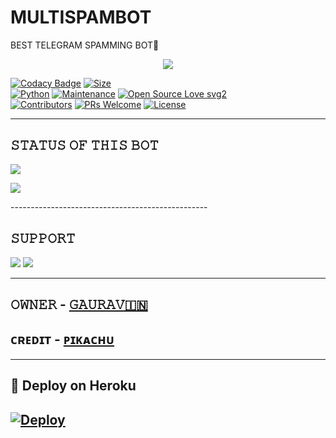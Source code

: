 # MULTISPAMBOT
BEST TELEGRAM SPAMMING BOT🤖

<p align="center">
  <img src="https://te.legra.ph/file/f756f7cd925cb729d268b.jpg">
</p>


[![Codacy Badge](https://api.codacy.com/project/badge/Grade/f7c51539e67b483bb8d7749acca51d3a)](https://app.codacy.com/gh/TeamBlackStorm_MULTISPAMBOT?utm_source=github.com&utm_medium=referral&utm_content=TeamBlackStorm/MULTISPAMBOT&utm_campaign=Badge_Grade_Settings)
[![Size](https://img.shields.io/github/repo-size/TeamBlackStorm/MULTISPAMBOT?style=flat-square&color=green)](https://github.com/TeamBlackStorm/MULTISPAMBOT/)   
[![Python](https://img.shields.io/badge/Python-v3.9-blue)](https://www.python.org/)
[![Maintenance](https://img.shields.io/badge/Maintained%3F-yes-green.svg)](https://github.com/TeamBlackStorm/MULTISPAMBOT/graphs/commit-activity)
[![Open Source Love svg2](https://badges.frapsoft.com/os/v2/open-source.svg?v=103)](https://github.com/TeamBlackStorm/MULTISPAMBOT)   
[![Contributors](https://img.shields.io/github/contributors/TeamBlackStorm/MULTISPAMBOT?style=flat-square&color=green)](https://github.com/TeamBlackStorm/MULTISPAMBOT/graphs/contributors)
[![PRs Welcome](https://img.shields.io/badge/PRs-welcome-brightgreen.svg?style=flat-square)](https://makeapullrequest.com)
[![License](https://img.shields.io/badge/License-AGPL-blue)](https://github.com/TeamBlackStorm/MULTISPAMBOT/blob/main/LICENSE)

----

## 𝚂𝚃𝙰𝚃𝚄𝚂 𝙾𝙵 𝚃𝙷𝙸𝚂 𝙱𝙾𝚃 
<p align="left"><a href="https://github.com/TeamBlackStorm/MULTISPAMBOT/network/members"><img src="https://img.shields.io/github/forks/TeamBlackStorm/MULTISPAMBOT?label=Forks&logoColor=Black&style=social"></a><p align="left"><a href="https://github.com/TeamBlackStorm/MULTISPAMBOT/stargazers"><img src="https://img.shields.io/github/stars/TeamBlackStorm/MULTISPAMBOT?logoColor=Blue&style=social"></a><p align="left">
-------------------------------------------------

## 𝚂𝚄𝙿𝙿𝙾𝚁𝚃 
                          
<a href="https://t.me/VAMPIRE_FIGHTERS"><img src="https://img.shields.io/badge/Join-SUPPORT%20GROUP-red.svg?logo=Telegram"></a>
<a href="https://t.me/THE_VAMPIRE_NETWORK"><img src="https://img.shields.io/badge/Join-SUPPORT%20CHANNEL-red.svg?logo=Telegram"></a>

-------------------------------------------------
## 𝙾𝚆𝙽𝙴𝚁 - [𝙶𝙰𝚄𝚁𝙰𝚅🇮🇳](https://t.me/VAMPIRE_OWNER)
## ᴄʀᴇᴅɪᴛ - [ᴘɪᴋᴀᴄʜᴜ](https://t.me/GLADIATORS_PROJECTS) 
-------------------------------------------------

## 🚀 Deploy on Heroku 
[![Deploy](https://www.herokucdn.com/deploy/button.svg)](https://heroku.com/deploy?template=https://github.com/TeamBlackStorm/MULTISPAMBOT)
------------------------------------------------
